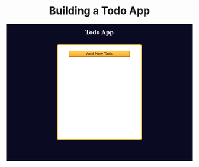 <h1 align="center">Building a Todo App</h1>

<img align="center" src="../asset/todo list.PNG" alt="Building a Todo App">